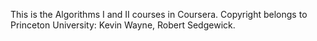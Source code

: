 This is the Algorithms I and II courses in Coursera. Copyright belongs to Princeton University: Kevin Wayne, Robert Sedgewick.
